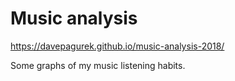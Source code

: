 # Music analysis
https://davepagurek.github.io/music-analysis-2018/

Some graphs of my music listening habits.
